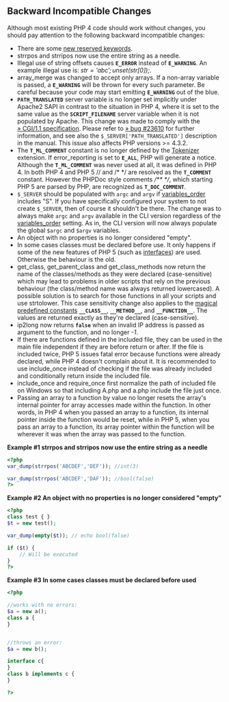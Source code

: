 Backward Incompatible Changes
-----------------------------

Although most existing PHP 4 code should work without changes, you
should pay attention to the following backward incompatible changes:

-   <span class="simpara"> There are some
    <a href="/reserved/keywords.html" class="link">new reserved keywords</a>.
    </span>
-   <span class="simpara"> <span class="function">strrpos</span> and
    <span class="function">strripos</span> now use the entire string as
    a needle. </span>
-   <span class="simpara"> Illegal use of string offsets causes
    **`E_ERROR`** instead of **`E_WARNING`**. An example illegal use is:
    *$str = 'abc'; unset($str\[0\]);*. </span>
-   <span class="simpara"> <span class="function">array\_merge</span>
    was changed to accept only arrays. If a non-array variable is
    passed, a **`E_WARNING`** will be thrown for every such parameter.
    Be careful because your code may start emitting **`E_WARNING`** out
    of the blue. </span>
-   <span class="simpara"> **`PATH_TRANSLATED`** server variable is no
    longer set implicitly under Apache2 SAPI in contrast to the
    situation in PHP 4, where it is set to the same value as the
    **`SCRIPT_FILENAME`** server variable when it is not populated by
    Apache. This change was made to comply with the
    <a href="http://www.faqs.org/rfcs/rfc3875" class="link external">» CGI/1.1 specification</a>.
    Please refer to
    <a href="https://bugs.php.net/23610" class="link external">» bug #23610</a>
    for further information, and see also the
    `$_SERVER['PATH_TRANSLATED']` description in the manual. This issue
    also affects PHP versions \>= 4.3.2. </span>
-   <span class="simpara"> The **`T_ML_COMMENT`** constant is no longer
    defined by the
    <a href="/ref/tokenizer.html" class="link">Tokenizer</a> extension.
    If error\_reporting is set to **`E_ALL`**, PHP will generate a
    notice. Although the **`T_ML_COMMENT`** was never used at all, it
    was defined in PHP 4. In both PHP 4 and PHP 5 // and /\* \*/ are
    resolved as the **`T_COMMENT`** constant. However the PHPDoc style
    comments */\*\* \*/*, which starting PHP 5 are parsed by PHP, are
    recognized as **`T_DOC_COMMENT`**. </span>
-   <span class="simpara"> `$_SERVER` should be populated with `argc`
    and `argv` if
    <a href="/ini/core.html#ini.variables-order" class="link">variables_order</a>
    includes "S". If you have specifically configured your system to not
    create `$_SERVER`, then of course it shouldn't be there. The change
    was to always make `argc` and `argv` available in the CLI version
    regardless of the
    <a href="/ini/core.html#ini.variables-order" class="link">variables_order</a>
    setting. As in, the CLI version will now always populate the global
    `$argc` and `$argv` variables. </span>
-   <span class="simpara"> An object with no properties is no longer
    considered "empty". </span>
-   <span class="simpara"> In some cases classes must be declared before
    use. It only happens if some of the new features of PHP 5 (such as
    <a href="/language/oop5/interfaces.html" class="link">interfaces</a>)
    are used. Otherwise the behaviour is the old. </span>
-   <span class="simpara"> <span class="function">get\_class</span>,
    <span class="function">get\_parent\_class</span> and <span
    class="function">get\_class\_methods</span> now return the name of
    the classes/methods as they were declared (case-sensitive) which may
    lead to problems in older scripts that rely on the previous
    behaviour (the class/method name was always returned lowercased). A
    possible solution is to search for those functions in all your
    scripts and use <span class="function">strtolower</span>. </span>
    <span class="simpara"> This case sensitivity change also applies to
    the
    <a href="/language/constants/predefined.html" class="link">magical predefined constants</a>
    **`__CLASS__`**, **`__METHOD__`**, and **`__FUNCTION__`**. The
    values are returned exactly as they're declared (case-sensitive).
    </span>
-   <span class="simpara"> <span class="function">ip2long</span> now
    returns **`false`** when an invalid IP address is passed as argument
    to the function, and no longer *-1*. </span>
-   <span class="simpara"> If there are functions defined in the
    included file, they can be used in the main file independent if they
    are before <span class="function">return</span> or after. If the
    file is included twice, PHP 5 issues fatal error because functions
    were already declared, while PHP 4 doesn't complain about it. It is
    recommended to use <span class="function">include\_once</span>
    instead of checking if the file was already included and
    conditionally return inside the included file. </span>
-   <span class="simpara"> <span class="function">include\_once</span>
    and <span class="function">require\_once</span> first normalize the
    path of included file on Windows so that including A.php and a.php
    include the file just once. </span>
-   <span class="simpara"> Passing an array to a function by value no
    longer resets the array's internal pointer for array accesses made
    within the function. In other words, in PHP 4 when you passed an
    array to a function, its internal pointer inside the function would
    be reset, while in PHP 5, when you pass an array to a function, its
    array pointer within the function will be wherever it was when the
    array was passed to the function. </span>

**Example \#1 <span class="function">strrpos</span> and <span
class="function">strripos</span> now use the entire string as a needle**

``` php
<?php
var_dump(strrpos('ABCDEF','DEF')); //int(3)

var_dump(strrpos('ABCDEF','DAF')); //bool(false)
?>
```

**Example \#2 An object with no properties is no longer considered
"empty"**

``` php
<?php
class test { }
$t = new test();

var_dump(empty($t)); // echo bool(false)

if ($t) {
    // Will be executed
}
?>
```

**Example \#3 In some cases classes must be declared before used**

``` php
<?php

//works with no errors:
$a = new a();
class a {
}


//throws an error:
$a = new b();

interface c{
}
class b implements c {
} 

?>
```
